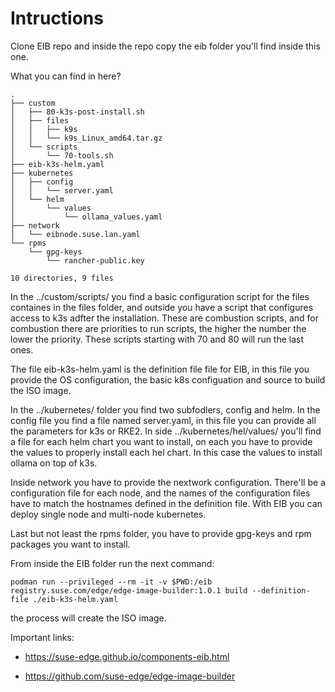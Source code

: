 # Intructions

Clone EIB repo and inside the repo copy the eib folder you'll find inside this one.

What you can find in here? 
```
.
├── custom
│   ├── 80-k3s-post-install.sh
│   ├── files
│   │   ├── k9s
│   │   └── k9s_Linux_amd64.tar.gz
│   └── scripts
│       └── 70-tools.sh
├── eib-k3s-helm.yaml
├── kubernetes
│   ├── config
│   │   └── server.yaml
│   └── helm
│       └── values
│           └── ollama_values.yaml
├── network
│   └── eibnode.suse.lan.yaml
└── rpms
    └── gpg-keys
        └── rancher-public.key

10 directories, 9 files

```

In the ../custom/scripts/ you find a basic configuration script for the files containes in the files folder, and outside you have a script that configures access to k3s adfter the installation. These are combustion scripts, and for combustion there are priorities to run scripts, the higher the number the lower the priority. These scripts starting with 70 and 80 will run the last ones.

The file eib-k3s-helm.yaml is the definition file file for EIB, in this file you provide the OS configuration, the basic k8s configuation and source to build the ISO image.

In the ../kubernetes/ folder you find two subfodlers, config and helm. In the config file you find a file named server.yaml, in this file you can provide all the parameters for k3s or RKE2. In side ../kubernetes/hel/values/ you'll find a file for each helm chart you want to install, on each you have to provide the values to properly install each hel chart. In this case the values to install ollama on top of k3s.

Inside network you have to provide the nextwork configuration. There'll be a configuration file for each node, and the names of the configuration files have to match the hostnames defined in the definition file. With EIB you can deploy single node and multi-node kubernetes.

Last but not least the rpms folder, you have to provide gpg-keys and rpm packages you want to install. 

From inside the EIB folder run the next command:

```
podman run --privileged --rm -it -v $PWD:/eib registry.suse.com/edge/edge-image-builder:1.0.1 build --definition-file ./eib-k3s-helm.yaml

```

the process will create the ISO image.


Important links:

- https://suse-edge.github.io/components-eib.html

- https://github.com/suse-edge/edge-image-builder
